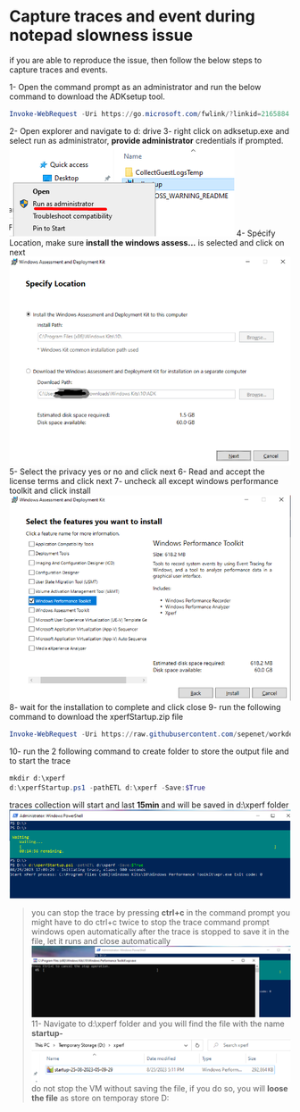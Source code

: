 # Capture traces and event during notepad slowness issue

if you are able to reproduce the issue, then follow the below steps to capture traces and events.

1- Open the command prompt as an administrator and run the below command to download the ADKsetup tool.
```powershell
Invoke-WebRequest -Uri https://go.microsoft.com/fwlink/?linkid=2165884 -outFile d:\adksetup.exe
```
2- Open explorer and navigate to d: drive 
3- right click on adksetup.exe and select run as administrator, **provide administrator** credentials if prompted.
![Run-as-admin](image-3.png)
4- Spécify Location, make sure **install the windows assess...** is selected and click on next
![location](image-4.png)
5- Select the privacy yes or no and click next
6- Read and accept the license terms and click next
7- uncheck all except windows performance toolkit and click install
![WPT](image-5.png)
8- wait for the installation to complete and click close
9- run the following command to download the xperfStartup.zip file
```powershell
Invoke-WebRequest -Uri https://raw.githubusercontent.com/sepenet/workdev-alst-PLM/main/MonitoringTroubleshoot/xperfStartup.ps1 -outFile d:\xperfStartup.ps1
```
10- run the 2 following command to create folder to store the output file and to start the trace
```powershell
mkdir d:\xperf
d:\xperfStartup.ps1 -pathETL d:\xperf -Save:$True
```
traces collection will start and last **15min** and will be saved in d:\xperf folder
![xperf](image-6.png)
> you can stop the trace by pressing **ctrl+c** in the command prompt
> you might have to do ctrl+c twice to stop the trace
command prompt windows open automatically after the trace is stopped to save it in the file, let it runs and close automatically
![savefile](image-7.png)
11- Navigate to d:\xperf folder and you will find the file with the name **startup-<date and time>**
![etlfile](image-8.png)
> do not stop the VM without saving the file, if you do so, you will **loose the file** as store on temporay store D: 
